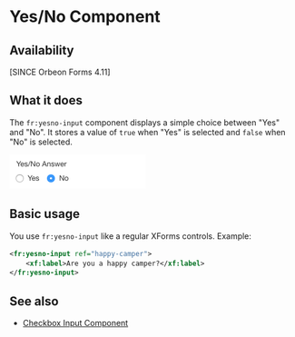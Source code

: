 # Yes/No Component

<!-- toc -->

## Availability

[SINCE Orbeon Forms 4.11]

## What it does

The `fr:yesno-input` component displays a simple choice between "Yes" and "No". It stores a value of `true` when "Yes" is selected and `false` when "No" is selected.

![Appearance](images/xbl-yesno-input.png)

## Basic usage

You use `fr:yesno-input` like a regular XForms controls. Example:

```xml
<fr:yesno-input ref="happy-camper">
    <xf:label>Are you a happy camper?</xf:label>
</fr:yesno-input>
```

## See also

- [Checkbox Input Component](yesno-input.md)

